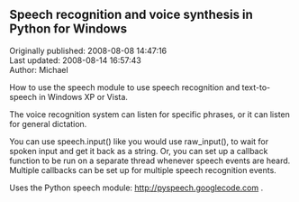 ## Speech recognition and voice synthesis in Python for Windows  
Originally published: 2008-08-08 14:47:16  
Last updated: 2008-08-14 16:57:43  
Author: Michael   
  
How to use the speech module to use speech recognition and text-to-speech in Windows XP or Vista.

The voice recognition system can listen for specific phrases, or it can listen for general dictation.

You can use speech.input() like you would use raw_input(), to wait for spoken input and get it back as a string.  Or, you can set up a callback function to be run on a separate thread whenever speech events are heard.  Multiple callbacks can be set up for multiple speech recognition events.

Uses the Python speech module: http://pyspeech.googlecode.com .